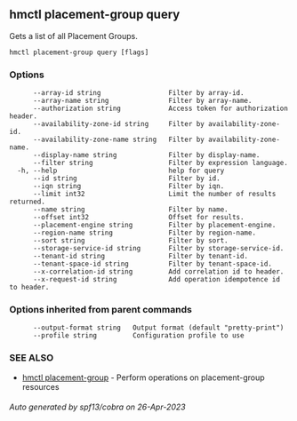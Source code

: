 ## hmctl placement-group query

Gets a list of all Placement Groups.

```
hmctl placement-group query [flags]
```

### Options

```
      --array-id string                 Filter by array-id.
      --array-name string               Filter by array-name.
      --authorization string            Access token for authorization header.
      --availability-zone-id string     Filter by availability-zone-id.
      --availability-zone-name string   Filter by availability-zone-name.
      --display-name string             Filter by display-name.
      --filter string                   Filter by expression language.
  -h, --help                            help for query
      --id string                       Filter by id.
      --iqn string                      Filter by iqn.
      --limit int32                     Limit the number of results returned.
      --name string                     Filter by name.
      --offset int32                    Offset for results.
      --placement-engine string         Filter by placement-engine.
      --region-name string              Filter by region-name.
      --sort string                     Filter by sort.
      --storage-service-id string       Filter by storage-service-id.
      --tenant-id string                Filter by tenant-id.
      --tenant-space-id string          Filter by tenant-space-id.
      --x-correlation-id string         Add correlation id to header.
      --x-request-id string             Add operation idempotence id to header.
```

### Options inherited from parent commands

```
      --output-format string   Output format (default "pretty-print")
      --profile string         Configuration profile to use
```

### SEE ALSO

* [hmctl placement-group](hmctl_placement-group.md)	 - Perform operations on placement-group resources

###### Auto generated by spf13/cobra on 26-Apr-2023
